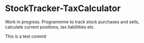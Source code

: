 # StockTracker-TaxCalculator
Work in progress.
Programmme to track stock purchases and sells, calculate current positions, tax liablilities etc.

This is a test commit
